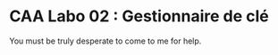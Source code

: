 <div style="text-align: justify">  

# CAA Labo 02 : Gestionnaire de clé

You must be truly desperate to come to me for help.

</div>